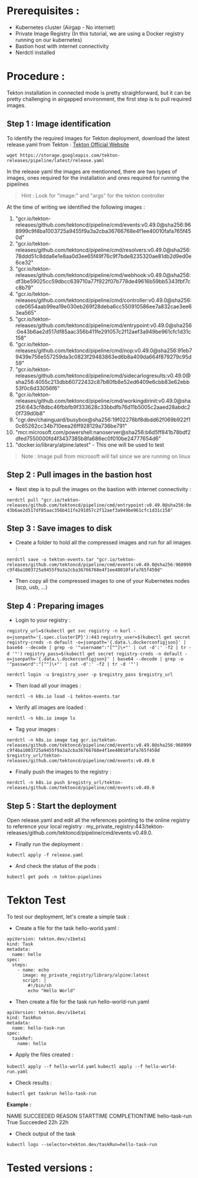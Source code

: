 # Prerequisites :
- Kubernetes cluster (Airgap - No internet)
- Private Image Registry (In this tutorial, we are using a Docker registry running on our kubernetes)
- Bastion host with internet connectivity
- Nerdctl installed

# Procedure : 
Tekton installation in connected mode is pretty straighforward, but it can be pretty challenging in airgapped environment, the first step is to pull required images.

## Step 1 : Image identification 
To identify the required images for Tekton deployment, download the latest release.yaml from Tekton :
[Tekton Official Website](https://tekton.dev/docs/installation/pipelines/)

`wget https://storage.googleapis.com/tekton-releases/pipeline/latest/release.yaml`

In the release yaml the images are mentionned, there are two types of images, ones required for the installation and ones required for running the pipelines 

> Hint : Look for "image:" and "args" for the tekton controller

At the time of writing we identified the following images :

1. "gcr.io/tekton-releases/github.com/tektoncd/pipeline/cmd/events:v0.49.0@sha256:968999c9f4ba1003725a9455f9a3a2cba36766768e4f1ee40010fafa765f450d"
2. "gcr.io/tekton-releases/github.com/tektoncd/pipeline/cmd/resolvers:v0.49.0@sha256:78ddd51c8dda6e1e8aa0d3ee65f49f76c9f7bde8235320ae81db2d9ed0e6ce32"
3. "gcr.io/tekton-releases/github.com/tektoncd/pipeline/cmd/webhook:v0.49.0@sha256:df3be59025cc59dbcc639710a77f922f07b778de49616b59bb5343fbf7cc8b79"
4. "gcr.io/tekton-releases/github.com/tektoncd/pipeline/cmd/controller:v0.49.0@sha256:cde0654aab99ea19e030eb269f28deba6cc550910586ee7a832cae3ee63ea565"
5. "gcr.io/tekton-releases/github.com/tektoncd/pipeline/cmd/entrypoint:v0.49.0@sha256:0e43b6ae2d517df85aac356b411fe291057c2f12aef3a949be961cfc1d31c158" 
6. "gcr.io/tekton-releases/github.com/tektoncd/pipeline/cmd/nop:v0.49.0@sha256:91eb79439e756e557259da3c0823f29483863ed6b8a409da664f879279c95d59" 
7. "gcr.io/tekton-releases/github.com/tektoncd/pipeline/cmd/sidecarlogresults:v0.49.0@sha256:4055c213dbb60722432c87b80fb8e52ed6409e6cbb83e62ebb53f0c6d33056f6" 
8. "gcr.io/tekton-releases/github.com/tektoncd/pipeline/cmd/workingdirinit:v0.49.0@sha256:643cf8dbc46fbbfb9f333628c33bbdfb76d11b5005c2aaed28abdc20f739d0b8"
9. "cgr.dev/chainguard/busybox@sha256:19f02276bf8dbdd62f069b922f10c65262cc34b710eea26ff928129a736be791"
10. "mcr.microsoft.com/powershell:nanoserver@sha256:b6d5ff841b78bdf2dfed7550000fd4f3437385b8fa686ec0f010be24777654d6"
11. "docker.io/library/alpine:latest" - This one will be used to test

> Note : Image pull from microsoft will fail since we are running on linux

## Step 2 : Pull images in the bastion host 
- Next step is to pull the images on the bastion with internet connectivity :

`nerdctl pull "gcr.io/tekton-releases/github.com/tektoncd/pipeline/cmd/entrypoint:v0.49.0@sha256:0e43b6ae2d517df85aac356b411fe291057c2f12aef3a949be961cfc1d31c158"`

## Step 3 : Save images to disk
- Create a folder to hold all the compressed images and run for all images :

`nerdctl save -o tekton-events.tar "gcr.io/tekton-releases/github.com/tektoncd/pipeline/cmd/events:v0.49.0@sha256:968999c9f4ba1003725a9455f9a3a2cba36766768e4f1ee40010fafa765f450d"`

- Then copy all the compressed images to one of your Kubernetes nodes (scp, usb, ...)

## Step 4 : Preparing images 
- Login to your registry :

`registry_url=$(kubectl get svc registry -n kurl -o=jsonpath='{.spec.clusterIP}'):443`
`registry_user=$(kubectl get secret registry-creds -n default -o=jsonpath='{.data.\.dockerconfigjson}' | base64 --decode | grep -o '"username":"[^"]\+"' | cut -d':' -f2 | tr -d '"')`
`registry_pass=$(kubectl get secret registry-creds -n default -o=jsonpath='{.data.\.dockerconfigjson}' | base64 --decode | grep -o '"password":"[^"]\+"' | cut -d':' -f2 | tr -d '"')`

`nerdctl login -u $registry_user -p $registry_pass $registry_url`

- Then load all your images :

`nerdctl -n k8s.io load -i tekton-events.tar`


- Verify all images are loaded :

`nerdctl -n k8s.io image ls` 

- Tag your images :

`nerdctl -n k8s.io image tag gcr.io/tekton-releases/github.com/tektoncd/pipeline/cmd/events:v0.49.0@sha256:968999c9f4ba1003725a9455f9a3a2cba36766768e4f1ee40010fafa765f450d $registry_url/tekton-releases/github.com/tektoncd/pipeline/cmd/events:v0.49.0`


- Finally push the images to the registry :

`nerdctl -n k8s.io push $registry_url/tekton-releases/github.com/tektoncd/pipeline/cmd/events:v0.49.0`


## Step 5 : Start the deployment 
Open release.yaml and edit all the references pointing to the online registry to reference your local registry : my_private_registry:443/tekton-releases/github.com/tektoncd/pipeline/cmd/events:v0.49.0.

- Finally run the deployment :

`kubectl apply -f release.yaml`

- And check the status of the pods :

`kubectl get pods -n tekton-pipelines`

# Tekton Test

To test our deployment, let's create a simple task :

- Create a file for the task hello-world.yaml : 
```
apiVersion: tekton.dev/v1beta1
kind: Task
metadata:
  name: hello
spec:
  steps:
    - name: echo
      image: my_private_registry/library/alpine:latest
      script: |
        #!/bin/sh
        echo "Hello World"
```

- Then create a file for the task run hello-world-run.yaml
```
apiVersion: tekton.dev/v1beta1
kind: TaskRun
metadata:
  name: hello-task-run
spec:
  taskRef:
    name: hello
```

- Apply the files created :

`kubectl apply --f hello-world.yaml`
`kubectl apply --f hello-world-run.yaml`

- Check results :

`kubectl get taskrun hello-task-run`

**Example :**
 
NAME                    SUCCEEDED    REASON       STARTTIME   COMPLETIONTIME
 hello-task-run          True         Succeeded    22h         22h

- Check output of the task 

`kubectl logs --selector=tekton.dev/taskRun=hello-task-run`

# Tested versions :

